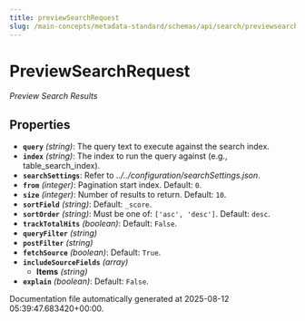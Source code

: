 ```yaml
---
title: previewSearchRequest
slug: /main-concepts/metadata-standard/schemas/api/search/previewsearchrequest
---
```


# PreviewSearchRequest

*Preview Search Results*

## Properties

- **`query`** *(string)*: The query text to execute against the search index.
- **`index`** *(string)*: The index to run the query against (e.g., table_search_index).
- **`searchSettings`**: Refer to *../../configuration/searchSettings.json*.
- **`from`** *(integer)*: Pagination start index. Default: `0`.
- **`size`** *(integer)*: Number of results to return. Default: `10`.
- **`sortField`** *(string)*: Default: `_score`.
- **`sortOrder`** *(string)*: Must be one of: `['asc', 'desc']`. Default: `desc`.
- **`trackTotalHits`** *(boolean)*: Default: `False`.
- **`queryFilter`** *(string)*
- **`postFilter`** *(string)*
- **`fetchSource`** *(boolean)*: Default: `True`.
- **`includeSourceFields`** *(array)*
  - **Items** *(string)*
- **`explain`** *(boolean)*: Default: `False`.


Documentation file automatically generated at 2025-08-12 05:39:47.683420+00:00.
